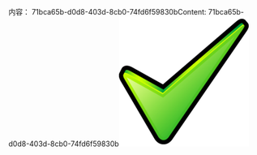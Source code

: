 <span data-ttu-id="20621-101">内容： 71bca65b-d0d8-403d-8cb0-74fd6f59830b</span><span class="sxs-lookup"><span data-stu-id="20621-101">Content: 71bca65b-d0d8-403d-8cb0-74fd6f59830b</span></span>![图像](34c2d26f-d562-41e2-be26-6608e0f81602.png)
